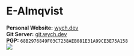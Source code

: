 <h1>E-Almqvist</h1>
<strong>Personal Website:</strong> <a href="https://wych.dev" target="_blank">wych.dev</a><br>
<strong>Git Server:</strong> <a href="https://git.wych.dev" target="_blank">git.wych.dev</a><br>
<strong>PGP:</strong> <code>68B2976849F03C7238AEB081E31A99CE3E75A158</code><br>

<img src="https://github-readme-stats.vercel.app/api/top-langs/?username=E-Almqvist&theme=dark&exclude_repo=hsf,prog1,ewm,portfolio-website,almtech.se,startpage,st,dmenu,dwmblocks,almtech-webserver&layout=compact&hide_border=true&langs_count=8&hide=html,css,slim,scss,sass,shell,vim%20script,makefile,cmake,emacs%20lisp">
